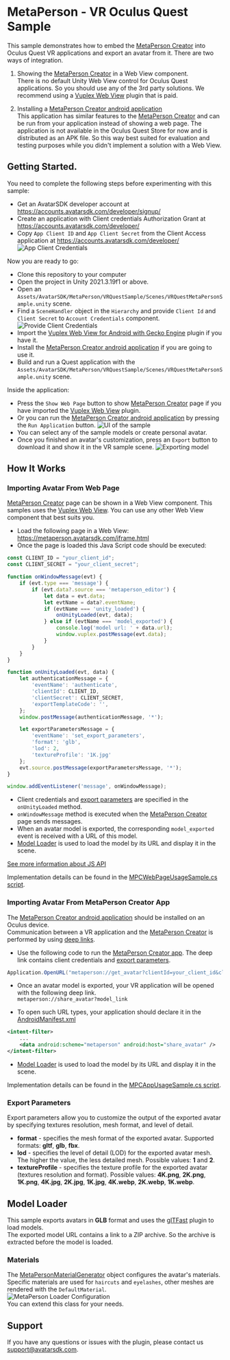 # MetaPerson - VR Oculus Quest Sample
This sample demonstrates how to embed the [MetaPerson Creator](https://metaperson.avatarsdk.com/) into Oculus Quest VR applications and export an avatar from it.
There are two ways of integration. 
1. Showing the [MetaPerson Creator](https://metaperson.avatarsdk.com/) in a Web View component.<br/>
There is no default Unity Web View control for Oculus Quest applications. So you should use any of the 3rd party solutions.
We recommend using a [Vuplex Web View](https://store.vuplex.com/webview/android-gecko) plugin that is paid.

2. Installing a [MetaPerson Creator android application](https://metaperson.avatarsdk.com/apps/android/com.itseez3d.metaperson.creator.1.5.0.apk)<br/>
This application has similar features to the [MetaPerson Creator](https://metaperson.avatarsdk.com/) and can be run from your application instead of showing a web page.
The application is not available in the Oculus Quest Store for now and is distributed as an APK file. So this way best suited for evaluation and testing purposes while you didn't implement a solution with a Web View.

## Getting Started.
You need to complete the following steps before experimenting with this sample:

* Get an AvatarSDK developer account at https://accounts.avatarsdk.com/developer/signup/
* Create an application with Client credentials Authorization Grant at https://accounts.avatarsdk.com/developer/
* Copy `App Client ID` and `App Client Secret` from the Client Access application at https://accounts.avatarsdk.com/developer/
![App Client Credentials](./Documentation/Images/credentials.png "App Client Credentials")

Now you are ready to go:
* Clone this repository to your computer
* Open the project in Unity 2021.3.19f1 or above.
* Open an `Assets/AvatarSDK/MetaPerson/VRQuestSample/Scenes/VRQuestMetaPersonSample.unity` scene.
* Find a `SceneHandler` object in the `Hierarchy` and provide `Client Id` and `Client Secret` to `Account Credentials` component.
![Provide Client Credentials](./Documentation/Images/credentials_in_unity.JPG "Provide Client Credentials")
* Import the [Vuplex Web View for Android with Gecko Engine](https://store.vuplex.com/webview/android-gecko) plugin if you have it.
* Install the [MetaPerson Creator android application](https://metaperson.avatarsdk.com/apps/android/com.itseez3d.metaperson.creator.1.5.0.apk) if you are going to use it.
* Build and run a Quest application with the `Assets/AvatarSDK/MetaPerson/VRQuestSample/Scenes/VRQuestMetaPersonSample.unity` scene.

Inside the application:
* Press the `Show Web Page` button to show [MetaPerson Creator](https://metaperson.avatarsdk.com/) page if you have imported the [Vuplex Web View](https://store.vuplex.com/webview/android-gecko) plugin.
* Or you can run the [MetaPerson Creator android application](https://metaperson.avatarsdk.com/apps/android/com.itseez3d.metaperson.creator.1.5.0.apk) by pressing the `Run Application` button.
![UI of the sample](./Documentation/Images/sample_ui.JPG "UI of the sample")
* You can select any of the sample models or create personal avatar.
* Once you finished an avatar's customization, press an `Export` button to download it and show it in the VR sample scene.
![Exporting model](./Documentation/Images/exporting_model.gif "Exporting model")

## How It Works
### Importing Avatar From Web Page
[MetaPerson Creator](https://metaperson.avatarsdk.com/) page can be shown in a Web View component. This samples uses the [Vuplex Web View](https://store.vuplex.com/webview/android-gecko). 
You can use any other Web View component that best suits you.
* Load the following page in a Web View: https://metaperson.avatarsdk.com/iframe.html
* Once the page is loaded this Java Script code should be executed:
```js
const CLIENT_ID = "your_client_id";
const CLIENT_SECRET = "your_client_secret";

function onWindowMessage(evt) {
	if (evt.type === 'message') {
		if (evt.data?.source === 'metaperson_editor') {
			let data = evt.data;
			let evtName = data?.eventName;
			if (evtName === 'unity_loaded') {
				onUnityLoaded(evt, data);
			} else if (evtName === 'model_exported') {
				console.log('model url: ' + data.url);
				window.vuplex.postMessage(evt.data);
			}
		}
	}
}

function onUnityLoaded(evt, data) {
	let authenticationMessage = {
		'eventName': 'authenticate',
		'clientId': CLIENT_ID,
		'clientSecret': CLIENT_SECRET,
		'exportTemplateCode': '',
	};
	window.postMessage(authenticationMessage, '*');

	let exportParametersMessage = {
		'eventName': 'set_export_parameters',
		'format': 'glb',
		'lod': 2,
		'textureProfile': '1K.jpg'
	};
	evt.source.postMessage(exportParametersMessage, '*');
}

window.addEventListener('message', onWindowMessage);
```
* Client credentials and [export parameters](#export-parameters) are specified in the `onUnityLoaded` method.
* `onWindowMessage` method is executed when the [MetaPerson Creator](https://metaperson.avatarsdk.com/) page sends messages.
* When an avatar model is exported, the corresponding `model_exported` event is received with a URL of this model. 
* [Model Loader](#model-loader) is used to load the model by its URL and display it in the scene.

[See more information about JS API](https://docs.metaperson.avatarsdk.com/js_api.html)

Implementation details can be found in the [MPCWebPageUsageSample.cs script](./Assets/AvatarSDK/MetaPerson/VRQuestSample/Scripts/MPCWebPageUsageSample.cs).

### Importing Avatar From MetaPerson Creator App
The [MetaPerson Creator android application](https://metaperson.avatarsdk.com/apps/android/com.itseez3d.metaperson.creator.1.5.0.apk) should be installed on an Oculus device.<br/>
Communication between a VR application and the [MetaPerson Creator](https://metaperson.avatarsdk.com/apps/android/com.itseez3d.metaperson.creator.1.5.0.apk) is performed by using [deep links](https://docs.unity3d.com/Manual/deep-linking.html).
* Use the following code to run the [MetaPerson Creator app](https://metaperson.avatarsdk.com/apps/android/com.itseez3d.metaperson.creator.1.5.0.apk). The deep link contains client credentials and [export parameters](#export-parameters).
```c#
Application.OpenURL("metaperson://get_avatar?clientId=your_client_id&clientSecret=your_client_secret&format=glb&lod=2&textureProfile=1K.jpg");
```
* Once an avatar model is exported, your VR application will be opened with the following deep link.<br/>
`metaperson://share_avatar?model_link`

* To open such URL types, your application should declare it in the [AndroidManifest.xml](./Assets/Plugins/Android/AndroidManifest.xml)
```xml
<intent-filter>
	...
	<data android:scheme="metaperson" android:host="share_avatar" />
</intent-filter>
```
* [Model Loader](#model-loader) is used to load the model by its URL and display it in the scene.

Implementation details can be found in the [MPCAppUsageSample.cs script](./Assets/AvatarSDK/MetaPerson/VRQuestSample/Scripts/MPCAppUsageSample.cs).

### Export Parameters
Export parameters allow you to customize the output of the exported avatar by specifying textures resolution, mesh format, and level of detail.
* **format** - specifies the mesh format of the exported avatar. Supported formats: **gltf**, **glb**, **fbx**.
* **lod** - specifies the level of detail (LOD) for the exported avatar mesh. The higher the value, the less detailed mesh. Possible values: **1** and **2**.
* **textureProfile** - specifies the texture profile for the exported avatar (textures resolution and format). Possible values: **4K.png**, **2K.png**, **1K.png**, **4K.jpg**, **2K.jpg**, **1K.jpg**,
**4K.webp**, **2K.webp**, **1K.webp**.

## Model Loader
This sample exports avatars in **GLB** format and uses the [glTFast](https://github.com/atteneder/glTFast) plugin to load models.<br/> 
The exported model URL contains a link to a ZIP archive. So the archive is extracted before the model is loaded.<br/>
### Materials
The [MetaPersonMaterialGenerator](./Assets/AvatarSDK/MetaPerson/ModelLoader/Scripts/MetaPersonMaterialGenerator.cs) object configures the avatar's materials. 
Specific materials are used for `haircuts` and `eyelashes`, other meshes are rendered with the `DefaultMaterial`.<br/>
![MetaPerson Loader Configuration](./Documentation/Images/meta_person_loader.JPG "MetaPerson Loader Configuration")<br/>
You can extend this class for your needs.

## Support
If you have any questions or issues with the plugin, please contact us <support@avatarsdk.com>.
